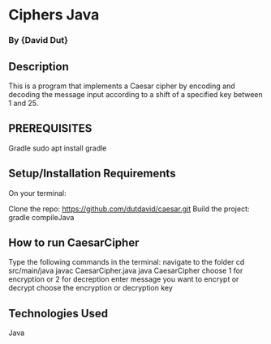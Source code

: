 # Ciphers Java 
### By **{David Dut}**
## Description
This is a program that implements a Caesar cipher by encoding and decoding the message input according to a shift of a specified key between 1 and 25.


## PREREQUISITES
Gradle sudo apt install gradle

## Setup/Installation Requirements 
On your terminal:

Clone the repo: https://github.com/dutdavid/caesar.git
Build the project: gradle compileJava

## How to run CaesarCipher
Type the following commands in the terminal:
navigate to the folder cd src/main/java
javac CaesarCipher.java
java CaesarCipher
choose 1 for encryption or 2 for decreption
enter message you want to encrypt or decrypt
choose the encryption or decryption key


## Technologies Used
Java

